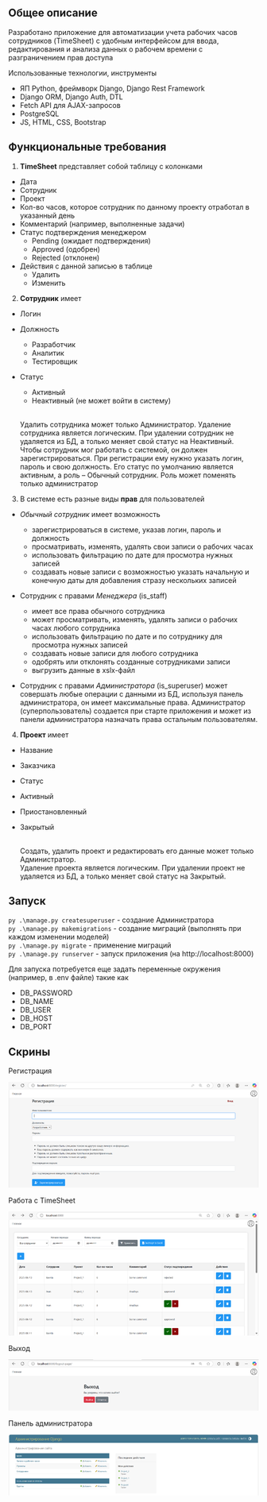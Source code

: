 ## Общее описание

Разработано приложение для автоматизации учета рабочих часов сотрудников (TimeSheet) с удобным интерфейсом для ввода, 
редактирования и анализа данных о рабочем времени с разграничением прав доступа

Использованные технологии, инструменты
 - ЯП Python, фреймворк Django, Django Rest Framework
 - Django ORM, Django Auth, DTL
 - Fetch API для AJAX-запросов
 - PostgreSQL
 - JS, HTML, CSS, Bootstrap


## Функциональные требования

1)	**TimeSheet** представляет собой таблицу с колонками 
 - Дата
 - Сотрудник
 - Проект
 - Кол-во часов, которое сотрудник по данному проекту отработал в указанный день
 - Комментарий (например, выполненные задачи)
 - Статус подтверждения менеджером
    - Pending (ожидает подтверждения) 
    - Approved (одобрен)
    - Rejected (отклонен)
 - Действия с данной записью в таблице 
   - Удалить
   - Изменить

2) **Сотрудник** имеет
 - Логин
 - Должность
   - Разработчик
   - Аналитик
   - Тестировщик
 - Статус
   - Активный
   - Неактивный (не может войти в систему)

    <br>Удалить сотрудника может только Администратор. Удаление сотрудника является логическим. При удалении сотрудник
не удаляется из БД, а только меняет свой статус на Неактивный.  
    Чтобы сотрудник мог работать с системой, он должен зарегистрироваться. 
При регистрации ему нужно указать логин, пароль и свою должность. Его статус по умолчанию является активным, 
а роль – Обычный сотрудник. Роль может поменять только администратор


3)	В системе есть разные виды **прав** для пользователей
 - *Обычный сотрудник* имеет возможность 
   - зарегистрироваться в системе, указав логин, пароль и должность
   - просматривать, изменять, удалять свои записи о рабочих часах
   - использовать фильтрацию по дате для просмотра нужных записей
   - создавать новые записи с возможностью указать начальную и конечную даты для добавления стразу нескольких записей

 - Сотрудник с правами *Менеджера* (is_staff)
   - имеет все права обычного сотрудника
   - может просматривать, изменять, удалять записи о рабочих часах любого сотрудника
   - использовать фильтрацию по дате и по сотруднику для просмотра нужных записей
   - создавать новые записи для любого сотрудника
   - одобрять или отклонять созданные сотрудниками записи
   - выгрузить данные в xslx-файл

 - Сотрудник с правами *Администратора* (is_superuser) может совершать любые операции с данными из БД, используя 
панель администратора, он имеет максимальные права. Администратор (суперпользователь) создается при старте приложения и
может из панели администратора назначать права остальным пользователям.

4)	**Проект** имеет
 - Название
 - Заказчика
 - Статус
  - Активный
  - Приостановленный
  - Закрытый

    <br>Создать, удалить проект и редактировать его данные может только Администратор.  
Удаление проекта является логическим. При удалении проект не удаляется из БД, а только меняет свой статус на Закрытый.


## Запуск

`py .\manage.py createsuperuser` - создание Администратора  
`py .\manage.py makemigrations` - создание миграций (выполнять при каждом изменении моделей)  
`py .\manage.py migrate` - применение миграций  
`py .\manage.py runserver` - запуск приложения (на http://localhost:8000)

Для запуска потребуется еще задать переменные окружения (например, в .env файле) такие как
 - DB_PASSWORD
 - DB_NAME
 - DB_USER
 - DB_HOST
 - DB_PORT

## Скрины

Регистрация

![register.png](screens/register.png)

Работа с TimeSheet

![timeSheet.png](screens/timeSheet.png)

Выход

![logout.png](screens/logout.png)

Панель администратора

![admin.png](screens/admin.png)


